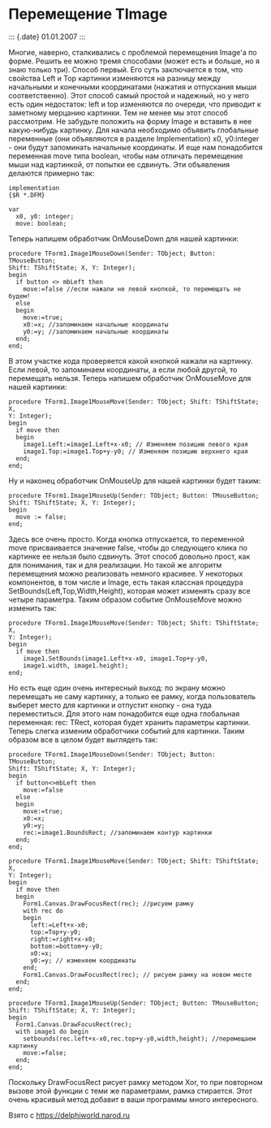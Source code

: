 Перемещение TImage
==================

::: {.date}
01.01.2007
:::

Многие, наверно, сталкивались с проблемой перемещения Image\'a по форме.
Решить ее можно тремя способами (может есть и больше, но я знаю только
три). Способ первый. Его суть заключается в том, что свойства Left и Top
картинки изменяются на разницу между начальными и конечными координатами
(нажатия и отпускания мыши соответственно). Этот способ самый простой и
надежный, но у него есть один недостаток: left и top изменяются по
очереди, что приводит к заметному мерцанию картинки. Тем не менее мы
этот способ рассмотрим. Не забудьте положить на форму Image и вставить в
нее какую-нибудь картинку. Для начала необходимо объявить глобальные
переменные (они объявляются в разделе Implementation) x0, y0:integer -
они будут запоминать начальные координаты. И еще нам понадобится
переменная move типа boolean, чтобы нам отличать перемещение мыши над
картинкой, от попытки ее сдвинуть. Эти объявления делаются примерно так:

    implementation
    {$R *.DFM}
     
    var
      x0, y0: integer;
      move: boolean;

Теперь напишем обработчик OnMouseDown для нашей картинки:

    procedure TForm1.Image1MouseDown(Sender: TObject; Button: TMouseButton;
    Shift: TShiftState; X, Y: Integer);
    begin
      if button <> mbLeft then
        move:=false //если нажали не левой кнопкой, то перемещать не будем!
      else
      begin
        move:=true;
        x0:=x; //запоминаем начальные координаты
        y0:=y; //запоминаем начальные координаты
      end;
    end;

В этом участке кода проверяется какой кнопкой нажали на картинку. Если
левой, то запоминаем координаты, а если любой другой, то перемещать
нельзя. Теперь напишем обработчик OnMouseMove для нашей картинки:

    procedure TForm1.Image1MouseMove(Sender: TObject; Shift: TShiftState; X,
    Y: Integer);
    begin
      if move then
      begin
        image1.Left:=image1.Left+x-x0; // Изменяем позицию левого края
        image1.Top:=image1.Top+y-y0; // Изменяем позицию верхнего края
      end;
    end;

Ну и наконец обработчик OnMouseUp для нашей картинки будет таким:

    procedure TForm1.Image1MouseUp(Sender: TObject; Button: TMouseButton;
    Shift: TShiftState; X, Y: Integer);
    begin
      move := false;
    end;

Здесь все очень просто. Когда кнопка отпускается, то переменной move
присваивается значение false, чтобы до следующего клика по картинке ее
нельзя было сдвинуть. Этот способ довольно прост, как для понимания, так
и для реализации. Но такой же алгоритм перемещения можно реализовать
немного красивее. У некоторых компонентов, в том числе и Image, есть
такая классная процедура SetBounds(Left,Top,Width,Height), которая может
изменять сразу все четыре параметра. Таким образом событие OnMouseMove
можно изменить так:

    procedure TForm1.Image1MouseMove(Sender: TObject; Shift: TShiftState; X,
    Y: Integer);
    begin
      if move then
        image1.SetBounds(image1.Left+x-x0, image1.Top+y-y0,
        image1.width, image1.height);
    end;

Но есть еще один очень интересный выход: по экрану можно перемещать не
саму картинку, а только ее рамку, когда пользователь выберет место для
картинки и отпустит кнопку - она туда переместиться. Для этого нам
понадобится еще одна глобальная переменная: rec: TRect, которая будет
хранить параметры картинки. Теперь слегка изменим обработчики событий
для картинки. Таким образом все в целом будет выглядеть так:

    procedure TForm1.Image1MouseDown(Sender: TObject; Button: TMouseButton;
    Shift: TShiftState; X, Y: Integer);
    begin
      if button<>mbLeft then
        move:=false
      else
      begin
        move:=true;
        x0:=x;
        y0:=y;
        rec:=image1.BoundsRect; //запоминаем контур картинки
      end;
    end;
     
    procedure TForm1.Image1MouseMove(Sender: TObject; Shift: TShiftState; X,
    Y: Integer);
    begin
      if move then
      begin
        Form1.Canvas.DrawFocusRect(rec); //рисуем рамку
        with rec do
        begin
          left:=Left+x-x0;
          top:=Top+y-y0;
          right:=right+x-x0;
          bottom:=bottom+y-y0;
          x0:=x;
          y0:=y; // изменяем координаты
        end;
        Form1.Canvas.DrawFocusRect(rec); // рисуем рамку на новом месте
      end;
    end;
     
    procedure TForm1.Image1MouseUp(Sender: TObject; Button: TMouseButton;
    Shift: TShiftState; X, Y: Integer);
    begin
      Form1.Canvas.DrawFocusRect(rec);
      with image1 do begin
        setbounds(rec.left+x-x0,rec.top+y-y0,width,height); //перемещаем картинку
        move:=false;
      end;
    end;

Поскольку DrawFocusRect рисует рамку методом Xor, то при повторном
вызове этой функции с теми же параметрами, рамка стирается. Этот очень
красивый метод добавит в ваши программы много интересного.

Взято с <https://delphiworld.narod.ru>
